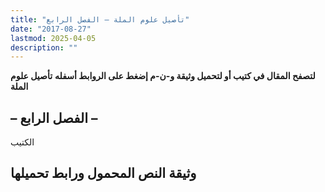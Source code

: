```yaml
---
title: "تأصيل علوم الملة – الفصل الرابع"
date: "2017-08-27"
lastmod: 2025-04-05
description: ""
---
```

**لتصفح المقال في كتيب أو لتحميل وثيقة و-ن-م إضغط على الروابط أسفله** **تأصيل علوم الملة**

## **– الفصل الرابع –**

الكتيب

## وثيقة النص المحمول ورابط تحميلها

###
